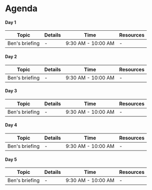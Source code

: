 # Agenda

#### Day 1

Topic | Details | Time | Resources
------------- | ------------- | ------------- | ------------
Ben's briefing  | - | 9:30 AM - 10:00 AM | -

#### Day 2

Topic | Details | Time | Resources
------------- | ------------- | ------------- | ------------
Ben's briefing  | - | 9:30 AM - 10:00 AM | -

#### Day 3

Topic | Details | Time | Resources
------------- | ------------- | ------------- | ------------
Ben's briefing  | - | 9:30 AM - 10:00 AM | -

#### Day 4

Topic | Details | Time | Resources
------------- | ------------- | ------------- | ------------
Ben's briefing  | - | 9:30 AM - 10:00 AM | -

#### Day 5

Topic | Details | Time | Resources
------------- | ------------- | ------------- | ------------
Ben's briefing  | - | 9:30 AM - 10:00 AM | -
